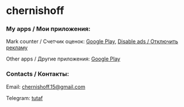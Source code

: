 # chernishoff


### My apps / Мои приложения:

Mark counter / Счетчик оценок: [Google Play](https://play.google.com/store/apps/details?id=com.tutam.markcounter), [Disable ads / Отключить рекламу](https://tutaf.github.io/disableads)

Other apps / Другие приложения: [Google Play](https://play.google.com/store/apps/dev?id=6038657317309874940)



### Contacts / Контакты:

Email: [chernishoff.15@gmail.com](mailto:chernishoff.15@gmail.com)

Telegram: [tutaf](http://t.me/tutaf)

